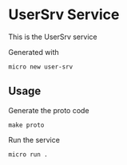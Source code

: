 # UserSrv Service

This is the UserSrv service

Generated with

```
micro new user-srv
```

## Usage

Generate the proto code

```
make proto
```

Run the service

```
micro run .
```